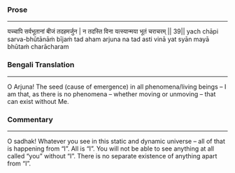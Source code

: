 ### Prose 
 --- 
यच्चापि सर्वभूतानां बीजं तदहमर्जुन |
न तदस्ति विना यत्स्यान्मया भूतं चराचरम् || 39||
yach chāpi sarva-bhūtānāṁ bījaṁ tad aham arjuna
na tad asti vinā yat syān mayā bhūtaṁ charācharam

### Bengali Translation 
 --- 
O Arjuna! The seed (cause of emergence) in all phenomena/living beings – I am that, as there is no phenomena – whether moving or unmoving – that can exist without Me.

### Commentary 
 --- 
O sadhak! Whatever you see in this static and dynamic universe – all of that is happening from “I”. All is “I”. You will not be able to see anything at all called “you” without “I”. There is no separate existence of anything apart from “I”.